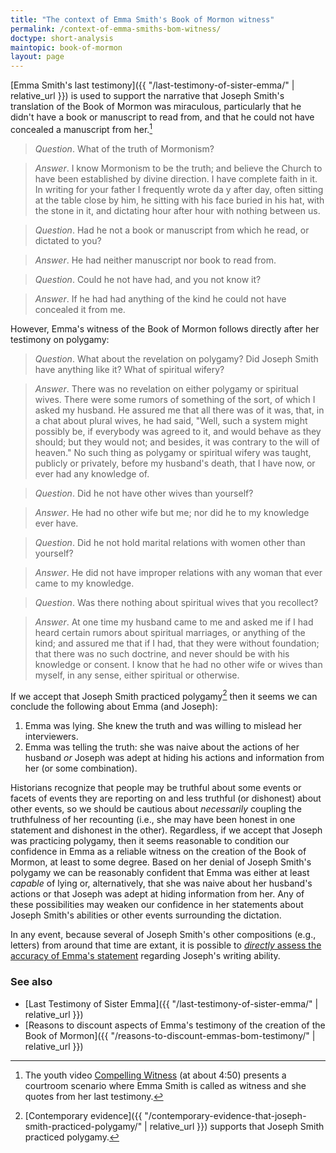 ```yaml
---
title: "The context of Emma Smith's Book of Mormon witness"
permalink: /context-of-emma-smiths-bom-witness/
doctype: short-analysis
maintopic: book-of-mormon
layout: page
---
```


[Emma Smith's last testimony]({{ "/last-testimony-of-sister-emma/" | relative_url }}) is used to support the narrative that Joseph Smith's translation of the Book of Mormon was miraculous, particularly that he didn't have a book or manuscript to read from, and that he could not have concealed a manuscript from her.[^examples]

> *Question*. What of the truth of Mormonism?

> *Answer*. I know Mormonism to be the truth; and believe the Church to have been established by divine direction. I have complete faith in it. In writing for your father I frequently wrote da y after day, often sitting at the table close by him, he sitting with his face buried in his hat, with the stone in it, and dictating hour after hour with nothing between us.

> *Question*. Had he not a book or manuscript from which he read, or dictated to you?

> *Answer*. He had neither manuscript nor book to read from.

> *Question*. Could he not have had, and you not know it?

> *Answer*. If he had had anything of the kind he could not have concealed it from me.

However, Emma's witness of the Book of Mormon follows directly after her testimony on polygamy:

> *Question*. What about the revelation on polygamy? Did Joseph Smith have anything like it? What of spiritual wifery?

> *Answer*. There was no revelation on either polygamy or spiritual wives. There were some rumors of something of the sort, of which I asked my husband. He assured me that all there was of it was, that, in a chat about plural wives, he had said, "Well, such a system might possibly be, if everybody was agreed to it, and would behave as they should; but they would not; and besides, it was contrary to the will of heaven." No such thing as polygamy or spiritual wifery was taught, publicly or privately, before my husband's death, that I have now, or ever had any knowledge of.

> *Question*. Did he not have other wives than yourself?

> *Answer*. He had no other wife but me; nor did he to my knowledge ever have.

> *Question*. Did he not hold marital relations with women other than yourself?

> *Answer*. He did not have improper relations with any woman that ever came to my knowledge.

> *Question*. Was there nothing about spiritual wives that you recollect?

> *Answer*. At one time my husband came to me and asked me if I had heard certain rumors about spiritual marriages, or anything of the kind; and assured me that if I had, that they were without foundation; that there was no such doctrine, and never should be with his knowledge or consent. I know that he had no other wife or wives than myself, in any sense, either spiritual or otherwise.

If we accept that Joseph Smith practiced polygamy[^contemporary_evidence] then it seems we can conclude the following about Emma (and Joseph):

1. Emma was lying.  She knew the truth and was willing to mislead her interviewers.
1. Emma was telling the truth: she was naive about the actions of her husband *or* Joseph was adept at hiding his actions and information from her (or some combination).

Historians recognize that people may be truthful about some events or facets of events they are reporting on and less truthful (or dishonest) about other events, so we should be cautious about _necessarily_ coupling the truthfulness of her recounting (i.e., she may have been honest in one statement and dishonest in the other). Regardless, if we accept that Joseph was practicing polygamy, then it seems reasonable to condition our confidence in Emma as a reliable witness on the creation of the Book of Mormon, at least to some degree. Based on her denial of Joseph Smith's polygamy we can be reasonably confident that Emma was either at least _capable_ of lying or, alternatively, that she was naive about her husband's actions or that Joseph was adept at hiding information from her.  Any of these possibilities may weaken our confidence in her statements about Joseph Smith's abilities or other events surrounding the dictation.

In any event, because several of Joseph Smith's other compositions (e.g., letters) from around that time are extant, it is possible to [_directly_ assess the accuracy of Emma's statement](https://faenrandir.github.io/a_careful_examination/reasons-to-discount-emmas-bom-testimony/#could-not-write-or-dictate-a-coherent-and-well-worded-letter) regarding Joseph's writing ability.

### See also

* [Last Testimony of Sister Emma]({{ "/last-testimony-of-sister-emma/" | relative_url }})
* [Reasons to discount aspects of Emma's testimony of the creation of the Book of Mormon]({{ "/reasons-to-discount-emmas-bom-testimony/" | relative_url }})

[^examples]: The youth video [Compelling Witness](https://www.lds.org/youth/video/compelling-witness?lang=eng) (at about 4:50) presents a courtroom scenario where Emma Smith is called as witness and she quotes from her last testimony.

[^contemporary_evidence]: [Contemporary evidence]({{ "/contemporary-evidence-that-joseph-smith-practiced-polygamy/" | relative_url }}) supports that Joseph Smith practiced polygamy.
